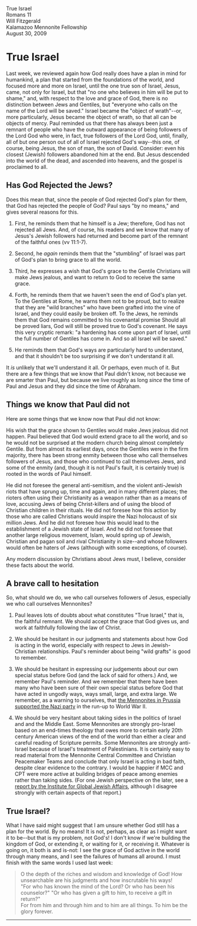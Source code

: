 True Israel  
Romans 11  
Will Fitzgerald  
Kalamazoo Mennonite Fellowship  
August 30, 2009

# True Israel #

Last week, we reviewed again how God really does have a plan in mind for humankind, a plan that started from the foundations of the world, and focused more and more on Israel, until the one true son of Israel, Jesus, came, not only for Israel, but that "no one who believes in him will be put to shame," and, with respect to the love and grace of God, there is no distinction between Jews and Gentiles, but "everyone who calls on the name of the Lord will be saved." Israel became the "object of wrath"--or, more particularly, Jesus became the object of wrath, so that all can be objects of mercy. Paul reminded us that there has always been just a remnant of people who have the outward appearance of being followers of the Lord God who were, in fact, true followers of the Lord God, until, finally, all of but one person out of all of Israel rejected God's way--this one, of course, being Jesus, the son of man, the son of David. Consider: even his closest (Jewish)  followers abandoned him at the end. But Jesus descended into the world of the dead, and ascended into heavens, and the gospel is proclaimed to all.

## Has God Rejected the Jews? ##

Does this mean that, since the people of God rejected God's plan for them, that God has rejected the people of God? Paul says "by no means," and gives several reasons for this.

1. First, he reminds them that he himself is a Jew; therefore, God has not rejected all Jews. And, of course, his readers and we know that many of Jesus's Jewish followers had returned and become part of the remnant of the faithful ones (vv 11:1-7).

2. Second, he *again* reminds them that the "stumbling" of Israel was part of God's plan to bring grace to all the world. 

3. Third, he expresses a wish that God's grace to the Gentile Christians will make Jews jealous, and want to return to God to receive the same grace. 

4. Forth, he reminds them that we haven't seen the end of God's plan yet. To the Gentiles at Rome, he warns them not to be proud, but to realize that they are "wild branches" who have been grafted into the vine of Israel, and they could easily be broken off. To the Jews, he reminds them that God remains committed to his covenantal promise Should all be proved liars, God will still be proved true to God's covenant. He says this very cryptic remark: "a hardening has come upon part of Israel, until the full number of Gentiles has come in. And so all Israel will be saved."

6. He reminds them that God's ways are particularly hard to understand, and that it shouldn't be too surprising if we don't understand it all.

It *is* unlikely that we'll understand it all. Or perhaps, even much of it. But there are a few things that we know that Paul didn't know, not because we are smarter than Paul, but because we live roughly as long *since* the time of Paul and Jesus and they did since the time of Abraham.

## Things we know that Paul did not ##

Here are some things that we know now that Paul did not know:

His wish that the grace shown to Gentiles would make Jews jealous did not happen. Paul believed that God would extend grace to all the world, and so he would not be surprised at the modern church being almost completely Gentile. But from almost its earliest days, once the Gentiles were in the firm majority, there has been strong enmity between those who call themselves followers of Jesus, and those who continued to call themselves Jews, and some of the enmity (and, though it is not Paul's fault, it is certainly true) is rooted in the words of Paul himself. 

He did not foresee the general anti-semitism, and the violent anti-Jewish riots that have sprung up, time and again, and in many different places; the rioters often using their Christianity as a weapon rather than as a means of love, accusing Jews of being Christ-killers and of using the blood of Christian children in their rituals. He did not foresee how this action by those who are called Christians would inspire the Nazi holocaust of six million Jews. And he did not foresee how this would lead to the establishment of a Jewish state of Israel. And he did not foresee that another large religious movement, Islam, would spring up of Jewish, Christian and pagan soil and rival Christianity in size--and whose followers would often be haters of Jews (although with some exceptions, of course). 

Any modern discussion by Christians about Jews must, I believe, consider these facts about the world.

## A brave call to hesitation ##

So, what should we do, we who call ourselves followers of Jesus, especially we who call ourselves Mennonites?

1. Paul leaves lots of doubts about what constitutes "True Israel," that is, the faithful remnant. We should accept the grace that God gives us, and work at faithfully following the law of Christ.

2. We should be hesitant in our judgments and statements about how God is acting in the world, especially with respect to Jews in Jewish-Christian relationships. Paul's reminder about being "wild grafts" is good to remember.

3. We should be hesitant in expressing our judgements about our own special status before God (and the lack of said for others.) And, we remember Paul's reminder. And we remember that there have been many who have been sure of their own special status before God that have acted in ungodly ways, ways small, large, and extra large. We remember, as a warning to ourselves, that [the Mennonites in Prussia supported the Nazi party][1] in the run-up to World War II.

4. We should be very hesitant about taking sides in the politics of Israel and and the Middle East. Some Mennonites are strongly pro-Israel based on an end-times theology that owes more to certain early 20th century American views of the end of the world than either a clear and careful reading of Scripture permits. Some Mennonites are strongly anti-Israel because of Israel's treatment of Palestinians. It is certainly easy to read material from the Mennonite Central Committee and Christian Peacemaker Teams and conclude that only Israel is acting in bad faith, despite clear evidence to the contrary. I would be happier if MCC and CPT were more active at building bridges of peace among enemies rather than taking sides. (For one Jewish perspective on the later, see a [report by the Institute for Global Jewish Affairs][2], although I disagree strongly with certain aspects of that report.)

## True Israel? ##

What I have said might suggest that I am unsure whether God still has a plan for the world. By no means! It is not, perhaps, as clear as I might want it to be--but that is my problem, not God's! I don't know if we're building the kingdom of God, or extending it, or waiting for it, or receiving it. Whatever is going on, it both is and is-not: I see the grace of God active in the world through many means, and I see the failures of humans all around. I must finish with the same words I used last week:

> O the depth of the riches and wisdom and knowledge of God! How unsearchable are his judgments and how inscrutable his ways!  
> "For who has known the mind of the Lord? Or who has been his counselor?" 
> "Or who has given a gift to him, to receive a gift in return?"  
> For from him and through him and to him are all things. To him be the glory forever. 

---
[1]: http://www.bethelks.edu/mennonitelife/2004Mar/regier.php "Mennonitische Vergangenheitsbewältigung: Prussian Mennonites, the Third Reich, and Coming to Terms with a Difficult Past: Mennonite Life, March 2004"

[2]: http://www.jcpa.org/JCPA/Templates/ShowPage.asp?DRIT=3&DBID=1&LNGID=1&TMID=111&FID=624&PID=0&IID=3023 "Key Mennonite Institutions against Israel, Dexter Van Zile, Institute for Global Jewish Affairs, July 2009."

